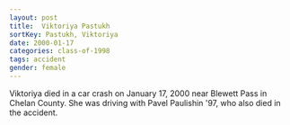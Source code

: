 ```yaml
---
layout: post
title:  Viktoriya Pastukh
sortKey: Pastukh, Viktoriya
date: 2000-01-17
categories: class-of-1998
tags: accident
gender: female
---
```

Viktoriya died in a car crash on January 17, 2000 near Blewett Pass in Chelan County. She was driving with Pavel Paulishin '97, who also died in the accident.
